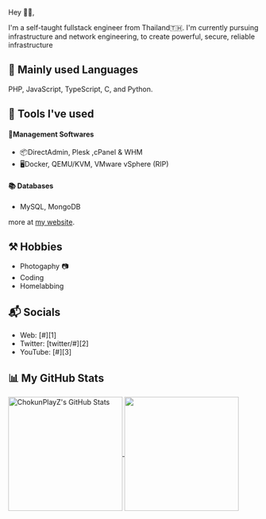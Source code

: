 Hey 👋🏻,

I'm a self-taught fullstack engineer from Thailand🇹🇭. I'm currently pursuing infrastructure and network engineering, to create powerful, secure, reliable infrastructure

## 📜 Mainly used Languages
PHP, JavaScript, TypeScript, C, and Python.

## 🧰 Tools I've used
#### 💼Management Softwares
- 📦DirectAdmin, Plesk ,cPanel & WHM
- 🖥Docker, QEMU/KVM, VMware vSphere (RIP)
#### 📚 Databases
- MySQL, MongoDB

more at [my website](https://www.nakharin.in.th).

## ⚒ Hobbies
- Photogaphy 📷
- Coding
- Homelabbing

## 📬 Socials

- Web: [#][1]
- Twitter: [twitter/#][2]
- YouTube: [#][3]

## 📊 My GitHub Stats

<a href="https://github.com/nakharinit">
  <img align="center" src="https://github-readme-stats.vercel.app/api?username=chokunplayz&theme=github_dark" alt="ChokunPlayZ's GitHub Stats" height="230"/>
</a>

<a href="https://github.com/nakharinit">
  <img align="center" src="https://github-readme-stats.vercel.app/api/top-langs/?username=chokunplayz&theme=github_dark" height="230"/>
</a>

